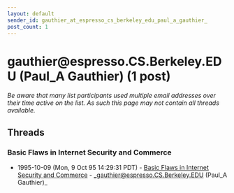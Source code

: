 ```yaml
---
layout: default
sender_id: gauthier_at_espresso_cs_berkeley_edu_paul_a_gauthier_
post_count: 1
---
```


# gauthier<span>@</span>espresso.CS.Berkeley.EDU (Paul_A Gauthier) (1 post)

_Be aware that many list participants used multiple email addresses over their time active on the list. As such this page may not contain all threads available._

## Threads

### Basic Flaws in Internet Security and Commerce
+ 1995-10-09 (Mon, 9 Oct 95 14:29:31 PDT) - [Basic Flaws in Internet Security and Commerce](/archive/1995/10/e9337c886f932c70b9c72107a6e2181d4e15b86d183babcb0ae81312b561a521) - _gauthier@espresso.CS.Berkeley.EDU (Paul_A Gauthier)_

